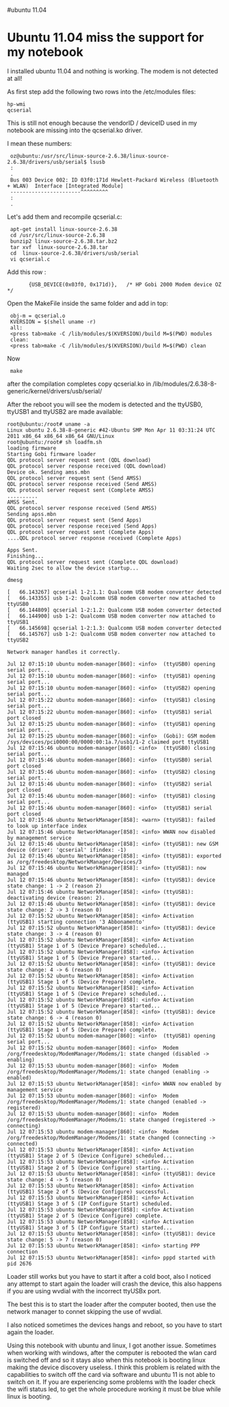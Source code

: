#ubuntu 11.04

# Ubuntu 11.04 miss the support for my notebook #

I installed ubuntu 11.04 and nothing is working.
The modem is not detected at all!

As first step add the following two rows into the /etc/modules files:
```
hp-wmi 
qcserial 
```
This is still not enough because the vendorID / deviceID used in my notebook are missing into the qcserial.ko driver.

I mean these numbers:
```
 oz@ubuntu:/usr/src/linux-source-2.6.38/linux-source-2.6.38/drivers/usb/serial$ lsusb 
 :
 .
 Bus 003 Device 002: ID 03f0:171d Hewlett-Packard Wireless (Bluetooth + WLAN)  Interface [Integrated Module]  
 -----------------------^^^^^^^^^
 :
 .
```

Let's add them and recompile qcserial.c:
```
 apt-get install linux-source-2.6.38 
 cd /usr/src/linux-source-2.6.38 
 bunzip2 linux-source-2.6.38.tar.bz2
 tar xvf  linux-source-2.6.38.tar
 cd  linux-source-2.6.38/drivers/usb/serial
 vi qcserial.c 
```
Add this row :
```
       {USB_DEVICE(0x03f0, 0x171d)},   /* HP Gobi 2000 Modem device OZ  */ 

```
Open the MakeFile inside the same folder and add in top:
```
 obj-m = qcserial.o  
 KVERSION = $(shell uname -r) 
 all: 
 <press tab>make -C /lib/modules/$(KVERSION)/build M=$(PWD) modules 
 clean: 
 <press tab>make -C /lib/modules/$(KVERSION)/build M=$(PWD) clean 
```
Now
```
 make
```
after the compilation completes copy qcserial.ko in
/lib/modules/2.6.38-8-generic/kernel/drivers/usb/serial/

After the reboot you will see the modem is detected and the ttyUSB0, ttyUSB1 and ttyUSB2 are made available:

```
root@ubuntu:/root# uname -a 
Linux ubuntu 2.6.38-8-generic #42-Ubuntu SMP Mon Apr 11 03:31:24 UTC 2011 x86_64 x86_64 x86_64 GNU/Linux
root@ubuntu:/root# sh loadfm.sh 
loading firmware
Starting Gobi firmware loader 
QDL protocol server request sent (QDL download)
QDL protocol server response received (QDL download)
Device ok. Sending amss.mbn
QDL protocol server request sent (Send AMSS)
QDL protocol server response received (Send AMSS)
QDL protocol server request sent (Complete AMSS)
..........
AMSS Sent.
QDL protocol server response received (Send AMSS)
Sending apss.mbn
QDL protocol server request sent (Send Apps)
QDL protocol server response received (Send Apps)
QDL protocol server request sent (Complete Apps)
....QDL protocol server response received (Complete Apps)

Apps Sent.
Finishing...
QDL protocol server request sent (Complete QDL download)
Waiting 2sec to allow the device startup...

dmesg

[   66.143267] qcserial 1-2:1.1: Qualcomm USB modem converter detected
[   66.143355] usb 1-2: Qualcomm USB modem converter now attached to ttyUSB0
[   66.144809] qcserial 1-2:1.2: Qualcomm USB modem converter detected
[   66.144900] usb 1-2: Qualcomm USB modem converter now attached to ttyUSB1
[   66.145698] qcserial 1-2:1.3: Qualcomm USB modem converter detected
[   66.145767] usb 1-2: Qualcomm USB modem converter now attached to ttyUSB2

Network manager handles it correctly.

Jul 12 07:15:10 ubuntu modem-manager[860]: <info>  (ttyUSB0) opening serial port...
Jul 12 07:15:10 ubuntu modem-manager[860]: <info>  (ttyUSB1) opening serial port...
Jul 12 07:15:10 ubuntu modem-manager[860]: <info>  (ttyUSB2) opening serial port...
Jul 12 07:15:22 ubuntu modem-manager[860]: <info>  (ttyUSB1) closing serial port...
Jul 12 07:15:22 ubuntu modem-manager[860]: <info>  (ttyUSB1) serial port closed
Jul 12 07:15:25 ubuntu modem-manager[860]: <info>  (ttyUSB1) opening serial port...
Jul 12 07:15:25 ubuntu modem-manager[860]: <info>  (Gobi): GSM modem /sys/devices/pci0000:00/0000:00:1a.7/usb1/1-2 claimed port ttyUSB1
Jul 12 07:15:46 ubuntu modem-manager[860]: <info>  (ttyUSB0) closing serial port...
Jul 12 07:15:46 ubuntu modem-manager[860]: <info>  (ttyUSB0) serial port closed
Jul 12 07:15:46 ubuntu modem-manager[860]: <info>  (ttyUSB2) closing serial port...
Jul 12 07:15:46 ubuntu modem-manager[860]: <info>  (ttyUSB2) serial port closed
Jul 12 07:15:46 ubuntu modem-manager[860]: <info>  (ttyUSB1) closing serial port...
Jul 12 07:15:46 ubuntu modem-manager[860]: <info>  (ttyUSB1) serial port closed
Jul 12 07:15:46 ubuntu NetworkManager[858]: <warn> (ttyUSB1): failed to look up interface index
Jul 12 07:15:46 ubuntu NetworkManager[858]: <info> WWAN now disabled by management service
Jul 12 07:15:46 ubuntu NetworkManager[858]: <info> (ttyUSB1): new GSM device (driver: 'qcserial' ifindex: -1)
Jul 12 07:15:46 ubuntu NetworkManager[858]: <info> (ttyUSB1): exported as /org/freedesktop/NetworkManager/Devices/3
Jul 12 07:15:46 ubuntu NetworkManager[858]: <info> (ttyUSB1): now managed
Jul 12 07:15:46 ubuntu NetworkManager[858]: <info> (ttyUSB1): device state change: 1 -> 2 (reason 2)
Jul 12 07:15:46 ubuntu NetworkManager[858]: <info> (ttyUSB1): deactivating device (reason: 2).
Jul 12 07:15:46 ubuntu NetworkManager[858]: <info> (ttyUSB1): device state change: 2 -> 3 (reason 0)
Jul 12 07:15:52 ubuntu NetworkManager[858]: <info> Activation (ttyUSB1) starting connection '3 Abbonamento'
Jul 12 07:15:52 ubuntu NetworkManager[858]: <info> (ttyUSB1): device state change: 3 -> 4 (reason 0)
Jul 12 07:15:52 ubuntu NetworkManager[858]: <info> Activation (ttyUSB1) Stage 1 of 5 (Device Prepare) scheduled...
Jul 12 07:15:52 ubuntu NetworkManager[858]: <info> Activation (ttyUSB1) Stage 1 of 5 (Device Prepare) started...
Jul 12 07:15:52 ubuntu NetworkManager[858]: <info> (ttyUSB1): device state change: 4 -> 6 (reason 0)
Jul 12 07:15:52 ubuntu NetworkManager[858]: <info> Activation (ttyUSB1) Stage 1 of 5 (Device Prepare) complete.
Jul 12 07:15:52 ubuntu NetworkManager[858]: <info> Activation (ttyUSB1) Stage 1 of 5 (Device Prepare) scheduled...
Jul 12 07:15:52 ubuntu NetworkManager[858]: <info> Activation (ttyUSB1) Stage 1 of 5 (Device Prepare) started...
Jul 12 07:15:52 ubuntu NetworkManager[858]: <info> (ttyUSB1): device state change: 6 -> 4 (reason 0)
Jul 12 07:15:52 ubuntu NetworkManager[858]: <info> Activation (ttyUSB1) Stage 1 of 5 (Device Prepare) complete.
Jul 12 07:15:52 ubuntu modem-manager[860]: <info>  (ttyUSB1) opening serial port...
Jul 12 07:15:52 ubuntu modem-manager[860]: <info>  Modem /org/freedesktop/ModemManager/Modems/1: state changed (disabled -> enabling)
Jul 12 07:15:53 ubuntu modem-manager[860]: <info>  Modem /org/freedesktop/ModemManager/Modems/1: state changed (enabling -> enabled)
Jul 12 07:15:53 ubuntu NetworkManager[858]: <info> WWAN now enabled by management service
Jul 12 07:15:53 ubuntu modem-manager[860]: <info>  Modem /org/freedesktop/ModemManager/Modems/1: state changed (enabled -> registered)
Jul 12 07:15:53 ubuntu modem-manager[860]: <info>  Modem /org/freedesktop/ModemManager/Modems/1: state changed (registered -> connecting)
Jul 12 07:15:53 ubuntu modem-manager[860]: <info>  Modem /org/freedesktop/ModemManager/Modems/1: state changed (connecting -> connected)
Jul 12 07:15:53 ubuntu NetworkManager[858]: <info> Activation (ttyUSB1) Stage 2 of 5 (Device Configure) scheduled...
Jul 12 07:15:53 ubuntu NetworkManager[858]: <info> Activation (ttyUSB1) Stage 2 of 5 (Device Configure) starting...
Jul 12 07:15:53 ubuntu NetworkManager[858]: <info> (ttyUSB1): device state change: 4 -> 5 (reason 0)
Jul 12 07:15:53 ubuntu NetworkManager[858]: <info> Activation (ttyUSB1) Stage 2 of 5 (Device Configure) successful.
Jul 12 07:15:53 ubuntu NetworkManager[858]: <info> Activation (ttyUSB1) Stage 3 of 5 (IP Configure Start) scheduled.
Jul 12 07:15:53 ubuntu NetworkManager[858]: <info> Activation (ttyUSB1) Stage 2 of 5 (Device Configure) complete.
Jul 12 07:15:53 ubuntu NetworkManager[858]: <info> Activation (ttyUSB1) Stage 3 of 5 (IP Configure Start) started...
Jul 12 07:15:53 ubuntu NetworkManager[858]: <info> (ttyUSB1): device state change: 5 -> 7 (reason 0)
Jul 12 07:15:53 ubuntu NetworkManager[858]: <info> starting PPP connection
Jul 12 07:15:53 ubuntu NetworkManager[858]: <info> pppd started with pid 2676

```

Loader still works but you have to start it after a cold boot, also I noticed any attempt to start again the loader will crash the device, this also happens if you are using wvdial with the incorrect ttyUSBx port.

The best this is to start the loader after the computer booted, then use the network manager to connet skipping the use of wvdial.

I also noticed sometimes the devices hangs and reboot, so you have to start again the loader.

Using this notebook with ubuntu and linux, I got another issue. Sometimes when working with windows, after the computer is rebooted the wlan card is switched off and so it stays also when this notebook is booting linux making the device discovery useless. I think this problem is related with the capabilities to switch off the card via software and ubuntu 11 is not able to switch on it. If you are experiencing some problems with the loader check the wifi status led, to get the whole procedure working it must be blue while linux is booting.